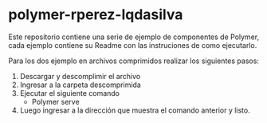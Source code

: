 # polymer-rperez-lqdasilva
Este repositorio contiene una serie de ejemplo de componentes de Polymer, cada ejemplo contiene su Readme con las instruciones de como ejecutarlo.

Para los dos ejemplo en archivos comprimidos realizar los siguientes pasos:

1. Descargar y descomplimir el archivo
2. Ingresar a la carpeta descomprimida
3. Ejecutar el siguiente comando 
   - Polymer serve
4. Luego ingresar a la dirección que muestra el comando anterior y listo.

